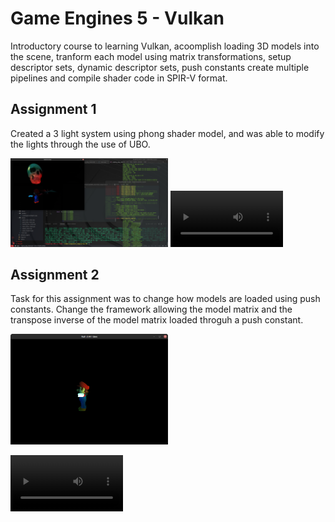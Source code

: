 <h1>Game Engines 5 - Vulkan</h1>
Introductory course to learning Vulkan, acoomplish loading 3D models into the scene, tranform each model using matrix transformations, setup descriptor sets, dynamic descriptor sets, push constants create multiple pipelines and compile shader code in SPIR-V format.  


<h2>Assignment 1</h2>
Created a 3 light system using phong shader model, and was able to modify the lights through the use of UBO.

<img src="images/Screenshot from 2022-11-04 17-13-10.png" width="50%"></img> 
<video src='videos/Assignment_1_video_presentation.mkv' width=180/>


<h2>Assignment 2</h2>
Task for this assignment was to change how models are loaded using push constants. Change the framework allowing the model matrix and the transpose inverse of the model matrix loaded throguh a push constant.



<img src="images/Screenshot from 2022-11-04 17-11-45.png" width="50%"></img> 

<video src='videos/Video_Presentation.mkv' width=180/>

<h2>Assignment 3</h2>
Create a two different objects on the screen in the GPU and draw them. This means storing the data in separate vertex and index buffers.
Just create multiple pipelines, multiple objects and have the data downloaded to to the GPU. Store the descriptors as well
Extra: Create multiple textures on to the GPU.
Extra: Go ahead and draw multiple (more than two) objects


<img src="images/Capture.PNG" width="50%"></img> 

